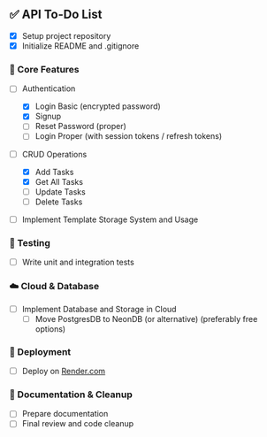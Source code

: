 ## ✅ API To-Do List

- [x] Setup project repository
- [x] Initialize README and .gitignore

### 🔧 Core Features

- [ ] Authentication

  - [x] Login Basic (encrypted password)
  - [x] Signup
  - [ ] Reset Password (proper)
  - [ ] Login Proper (with session tokens / refresh tokens)

- [ ] CRUD Operations

  - [x] Add Tasks
  - [x] Get All Tasks
  - [ ] Update Tasks
  - [ ] Delete Tasks

- [ ] Implement Template Storage System and Usage

### 🧪 Testing

- [ ] Write unit and integration tests

### ☁️ Cloud & Database

- [ ] Implement Database and Storage in Cloud
  - [ ] Move PostgresDB to NeonDB (or alternative) (preferably free options)

### 🚀 Deployment

- [ ] Deploy on [Render.com](https://render.com)

### 📝 Documentation & Cleanup

- [ ] Prepare documentation
- [ ] Final review and code cleanup
